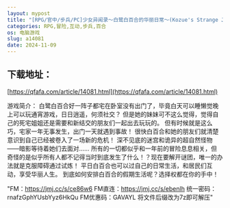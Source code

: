 ```yaml
---
layout: mypost
title: "[RPG/官中/步兵/PC]少女异闻录～白鹭白百合的华丽日常～(Kozue's Strange Journey 2) v1.01 [1.16G/FM-OD直连]"
categories: RPG,冒险,互动,步兵,百合
os: 电脑游戏
slug: a14081
date: 2024-11-09
---
```


## 下载地址：

[https://qfafa.com/article/14081.html](https://qfafa.com/article/14081.html)

游戏简介：
白鹭白百合好一阵子都宅在卧室没有出门了，毕竟白天可以睡懒觉晚上可以玩通宵游戏，日日逍遥，何须社交？
但是她的妹妹可不这么觉得，觉得自己的死宅姐姐还是需要和新结交的朋友们一起出去玩玩的。
但有时候就是这么巧，宅家一年无事发生，出门一天就遇到事故！
很快白百合和她的朋友们就清楚意识到自己已经被卷入了一场新的危机！
深不见底的迷宫和诡异的超自然怪物——暗影等待着她们去面对……
所有的一切都似乎和一年前的冒险息息相关，但奇怪的是似乎所有人都不记得当时到底发生了什么！？现在要解开谜团，唯一的办法就是克服障碍通过试炼！
平日白百合也可以过自己的日常生活，和居民们互动，享受华丽人生。
到底如何安排白百合的假期生活呢？选择权都在你的手中！

"FM：https://jmj.cc/s/ce86w6
FM直连：https://jmj.cc/s/ebenlh
统一密码：rnafzGphYUsbYyz6HkQu
FM优惠码：GAVAYL
将文件后缀改为7z即可解压"